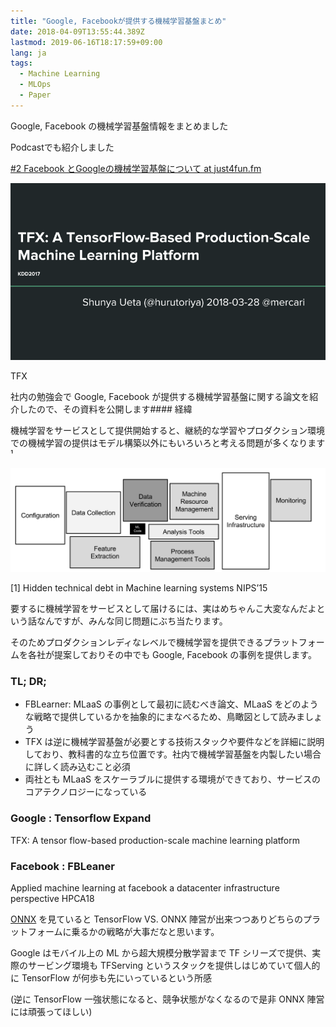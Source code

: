 ```yaml
---
title: "Google, Facebookが提供する機械学習基盤まとめ"
date: 2018-04-09T13:55:44.389Z
lastmod: 2019-06-16T18:17:59+09:00
lang: ja
tags:
  - Machine Learning
  - MLOps
  - Paper
---
```


Google, Facebook の機械学習基盤情報をまとめました

Podcastでも紹介しました

[#2 Facebook とGoogleの機械学習基盤について at just4fun.fm](https://anchor.fm/hurutoriya/episodes/2-Facebook-Google-ek6gm7/a-a58em8)


![image](/posts/2018-04-09/images/1.gif)

TFX

社内の勉強会で Google, Facebook が提供する機械学習基盤に関する論文を紹介したので、その資料を公開します#### 経緯

機械学習をサービスとして提供開始すると、継続的な学習やプロダクション環境での機械学習の提供はモデル構築以外にもいろいろと考える問題が多くなります ¹

![image](/posts/2018-04-09/images/2.png)

[1] Hidden technical debt in Machine learning systems NIPS’15

要するに機械学習をサービスとして届けるには、実はめちゃんこ大変なんだよという話なんですが、みんな同じ問題にぶち当たります。

そのためプロダクションレディなレベルで機械学習を提供できるプラットフォームを各社が提案しておりその中でも Google, Facebook の事例を提供します。

### TL; DR;

- FBLearner: MLaaS の事例として最初に読むべき論文、MLaaS をどのような戦略で提供しているかを抽象的にまなべるため、鳥瞰図として読みましょう
- TFX は逆に機械学習基盤が必要とする技術スタックや要件などを詳細に説明しており、教科書的な立ち位置です。社内で機械学習基盤を内製したい場合に詳しく読み込むこと必須
- 両社とも MLaaS をスケーラブルに提供する環境ができており、サービスのコアテクノロジーになっている

### Google : Tensorflow Expand

TFX: A tensor flow-based production-scale machine learning platform

### Facebook : FBLeaner

Applied machine learning at facebook a datacenter infrastructure perspective HPCA18

[ONNX](https://onnx.ai/) を見ていると TensorFlow VS. ONNX 陣営が出来つつありどちらのプラットフォームに乗るかの戦略が大事だなと思います。

Google はモバイル上の ML から超大規模分散学習まで TF シリーズで提供、実際のサービング環境も TFServing というスタックを提供しはじめていて個人的に TensorFlow が何歩も先にいっているという所感

(逆に TensorFlow 一強状態になると、競争状態がなくなるので是非 ONNX 陣営には頑張ってほしい)
